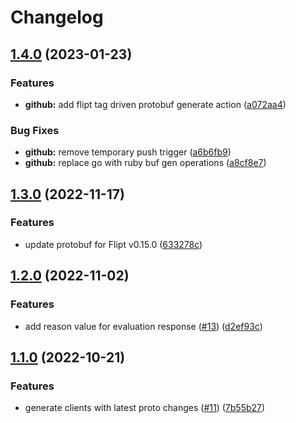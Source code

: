 # Changelog

## [1.4.0](https://github.com/flipt-io/flipt-grpc-ruby/compare/v1.3.0...v1.4.0) (2023-01-23)


### Features

* **github:** add flipt tag driven protobuf generate action ([a072aa4](https://github.com/flipt-io/flipt-grpc-ruby/commit/a072aa4b3b7d689569c152fceb4a2d1204a7296c))


### Bug Fixes

* **github:** remove temporary push trigger ([a6b6fb9](https://github.com/flipt-io/flipt-grpc-ruby/commit/a6b6fb904c70959ecc63d8fbd18c77b36dc00358))
* **github:** replace go with ruby buf gen operations ([a8cf8e7](https://github.com/flipt-io/flipt-grpc-ruby/commit/a8cf8e7acc86d8c18c34c9436f99fa4147578f25))

## [1.3.0](https://github.com/flipt-io/flipt-grpc-ruby/compare/v1.2.0...v1.3.0) (2022-11-17)


### Features

* update protobuf for Flipt v0.15.0 ([633278c](https://github.com/flipt-io/flipt-grpc-ruby/commit/633278cbe6abaebe7a250379df5cc9f8b23cdadc))

## [1.2.0](https://github.com/flipt-io/flipt-grpc-ruby/compare/v1.1.0...v1.2.0) (2022-11-02)


### Features

* add reason value for evaluation response ([#13](https://github.com/flipt-io/flipt-grpc-ruby/issues/13)) ([d2ef93c](https://github.com/flipt-io/flipt-grpc-ruby/commit/d2ef93cacdbc263aab74f38eee770185df9caecc))

## [1.1.0](https://github.com/flipt-io/flipt-grpc-ruby/compare/v1.0.0...v1.1.0) (2022-10-21)


### Features

* generate clients with latest proto changes ([#11](https://github.com/flipt-io/flipt-grpc-ruby/issues/11)) ([7b55b27](https://github.com/flipt-io/flipt-grpc-ruby/commit/7b55b274a4af09f38eb991ed2d7217a0673f6931))
